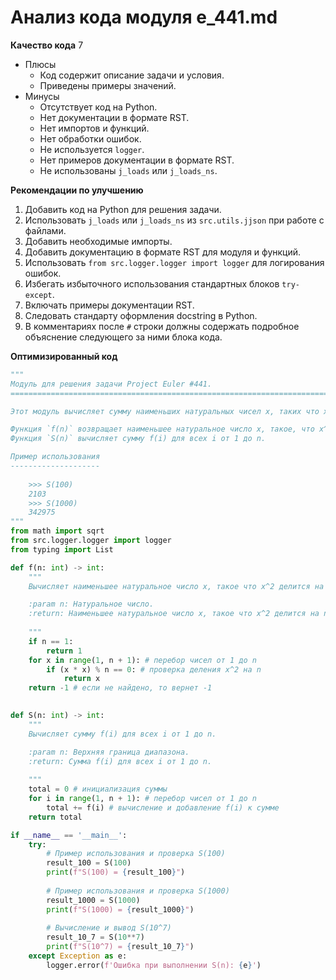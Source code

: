 # Анализ кода модуля e_441.md

**Качество кода**
7
- Плюсы
    - Код содержит описание задачи и условия.
    - Приведены примеры значений.
- Минусы
    - Отсутствует код на Python.
    - Нет документации в формате RST.
    - Нет импортов и функций.
    - Нет обработки ошибок.
    - Не используется `logger`.
    - Нет примеров документации в формате RST.
    - Не использованы `j_loads` или `j_loads_ns`.

**Рекомендации по улучшению**

1.  Добавить код на Python для решения задачи.
2.  Использовать `j_loads` или `j_loads_ns` из `src.utils.jjson` при работе с файлами.
3.  Добавить необходимые импорты.
4.  Добавить документацию в формате RST для модуля и функций.
5.  Использовать `from src.logger.logger import logger` для логирования ошибок.
6.  Избегать избыточного использования стандартных блоков `try-except`.
7.  Включать примеры документации RST.
8.  Следовать стандарту оформления docstring в Python.
9.  В комментариях после `#` строки должны содержать подробное объяснение следующего за ними блока кода.

**Оптимизированный код**

```python
"""
Модуль для решения задачи Project Euler #441.
=========================================================================================

Этот модуль вычисляет сумму наименьших натуральных чисел x, таких что x^2 делится на n, для всех n от 1 до заданного предела.

Функция `f(n)` возвращает наименьшее натуральное число x, такое, что x^2 делится на n.
Функция `S(n)` вычисляет сумму f(i) для всех i от 1 до n.

Пример использования
--------------------
    
    >>> S(100)
    2103
    >>> S(1000)
    342975
"""
from math import sqrt
from src.logger.logger import logger
from typing import List

def f(n: int) -> int:
    """
    Вычисляет наименьшее натуральное число x, такое что x^2 делится на n.

    :param n: Натуральное число.
    :return: Наименьшее натуральное число x, такое что x^2 делится на n.
    
    """
    if n == 1:
        return 1
    for x in range(1, n + 1): # перебор чисел от 1 до n
        if (x * x) % n == 0: # проверка деления x^2 на n
            return x
    return -1 # если не найдено, то вернет -1
    

def S(n: int) -> int:
    """
    Вычисляет сумму f(i) для всех i от 1 до n.

    :param n: Верхняя граница диапазона.
    :return: Сумма f(i) для всех i от 1 до n.
    
    """
    total = 0 # инициализация суммы
    for i in range(1, n + 1): # перебор чисел от 1 до n
        total += f(i) # вычисление и добавление f(i) к сумме
    return total

if __name__ == '__main__':
    try:
        # Пример использования и проверка S(100)
        result_100 = S(100)
        print(f"S(100) = {result_100}")
        
        # Пример использования и проверка S(1000)
        result_1000 = S(1000)
        print(f"S(1000) = {result_1000}")
        
        # Вычисление и вывод S(10^7)
        result_10_7 = S(10**7)
        print(f"S(10^7) = {result_10_7}")
    except Exception as e:
        logger.error(f'Ошибка при выполнении S(n): {e}')
```